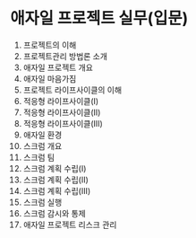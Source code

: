 # 애자일 프로젝트 실무(입문)
1. 프로젝트의 이해
2. 프로젝트관리 방법론 소개
3. 애자일 프로젝트 개요
4. 애자일 마음가짐
5. 프로젝트 라이프사이클의 이해
6. 적응형 라이프사이클(I)
7. 적응형 라이프사이클(II)
8. 적응형 라이프사이클(III)
9. 애자일 환경
10. 스크럼 개요
11. 스크럼 팀
12. 스크럼 계획 수립(I)
13. 스크럼 계획 수립(II)
14. 스크럼 계획 수립(III)
15. 스크럼 실행
16. 스크럼 감시와 통제
17. 애자일 프로젝트 리스크 관리